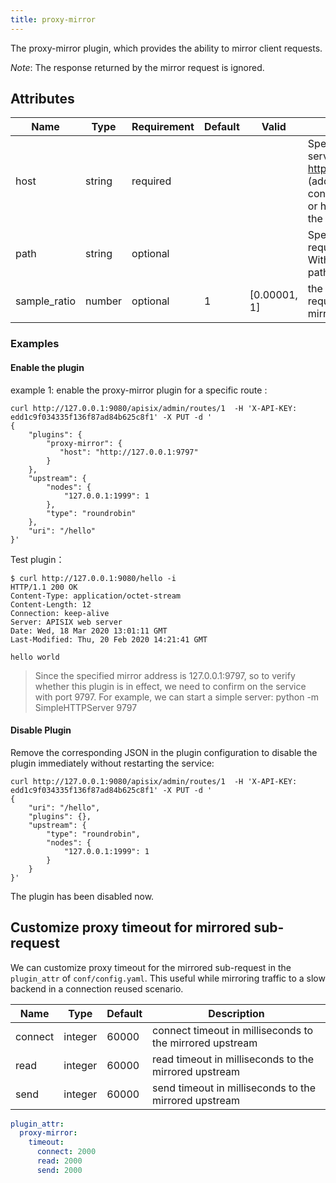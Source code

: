 ```yaml
---
title: proxy-mirror
---
```


<!--
#
# Licensed to the Apache Software Foundation (ASF) under one or more
# contributor license agreements.  See the NOTICE file distributed with
# this work for additional information regarding copyright ownership.
# The ASF licenses this file to You under the Apache License, Version 2.0
# (the "License"); you may not use this file except in compliance with
# the License.  You may obtain a copy of the License at
#
#     http://www.apache.org/licenses/LICENSE-2.0
#
# Unless required by applicable law or agreed to in writing, software
# distributed under the License is distributed on an "AS IS" BASIS,
# WITHOUT WARRANTIES OR CONDITIONS OF ANY KIND, either express or implied.
# See the License for the specific language governing permissions and
# limitations under the License.
#
-->

The proxy-mirror plugin, which provides the ability to mirror client requests.

*Note*: The response returned by the mirror request is ignored.

## Attributes

| Name | Type   | Requirement | Default | Valid | Description                                                                                                                 |
| ---- | ------ | ----------- | ------- | ----- | --------------------------------------------------------------------------------------------------------------------------- |
| host | string | required    |         |       | Specify a mirror service address, e.g. http://127.0.0.1:9797 (address needs to contain scheme: http or https, and without the path part) |
| path | string | optional    |         |       | Specify the mirror request's path part. Without it the current path will be used. |
| sample_ratio | number | optional    | 1       |  [0.00001, 1]     | the sample ratio that requests will be mirrored. |

### Examples

#### Enable the plugin

example 1:  enable the proxy-mirror plugin for a specific route :

```shell
curl http://127.0.0.1:9080/apisix/admin/routes/1  -H 'X-API-KEY: edd1c9f034335f136f87ad84b625c8f1' -X PUT -d '
{
    "plugins": {
        "proxy-mirror": {
           "host": "http://127.0.0.1:9797"
        }
    },
    "upstream": {
        "nodes": {
            "127.0.0.1:1999": 1
        },
        "type": "roundrobin"
    },
    "uri": "/hello"
}'
```

Test plugin：

```shell
$ curl http://127.0.0.1:9080/hello -i
HTTP/1.1 200 OK
Content-Type: application/octet-stream
Content-Length: 12
Connection: keep-alive
Server: APISIX web server
Date: Wed, 18 Mar 2020 13:01:11 GMT
Last-Modified: Thu, 20 Feb 2020 14:21:41 GMT

hello world
```

> Since the specified mirror address is 127.0.0.1:9797, so to verify whether this plugin is in effect, we need to confirm on the service with port 9797.
> For example, we can start a simple server:  python -m SimpleHTTPServer 9797

#### Disable Plugin

Remove the corresponding JSON in the plugin configuration to disable the plugin immediately without restarting the service:

```shell
curl http://127.0.0.1:9080/apisix/admin/routes/1  -H 'X-API-KEY: edd1c9f034335f136f87ad84b625c8f1' -X PUT -d '
{
    "uri": "/hello",
    "plugins": {},
    "upstream": {
        "type": "roundrobin",
        "nodes": {
            "127.0.0.1:1999": 1
        }
    }
}'
```

The plugin has been disabled now.

## Customize proxy timeout for mirrored sub-request

We can customize proxy timeout for the mirrored sub-request in the `plugin_attr` of `conf/config.yaml`. This useful while mirroring traffic to a slow backend in a connection reused scenario.


| Name | Type | Default | Description |
| --- | --- | --- | --- |
| connect | integer | 60000 | connect timeout in milliseconds to the mirrored upstream |
| read | integer | 60000 | read timeout in milliseconds to the mirrored upstream |
| send | integer | 60000 | send timeout in milliseconds to the mirrored upstream |

```yaml
plugin_attr:
  proxy-mirror:
    timeout:
      connect: 2000
      read: 2000
      send: 2000
```

